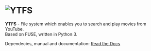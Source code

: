 # <img src="http://i.imgur.com/Wbss2gh.png" alt="YTFS">

**YTFS** - File system which enables you to search and play movies from YouTube.  
Based on FUSE, written in Python 3.

Dependecies, manual and documentation: [Read the Docs](http://ytfs.readthedocs.org/en/latest/)
